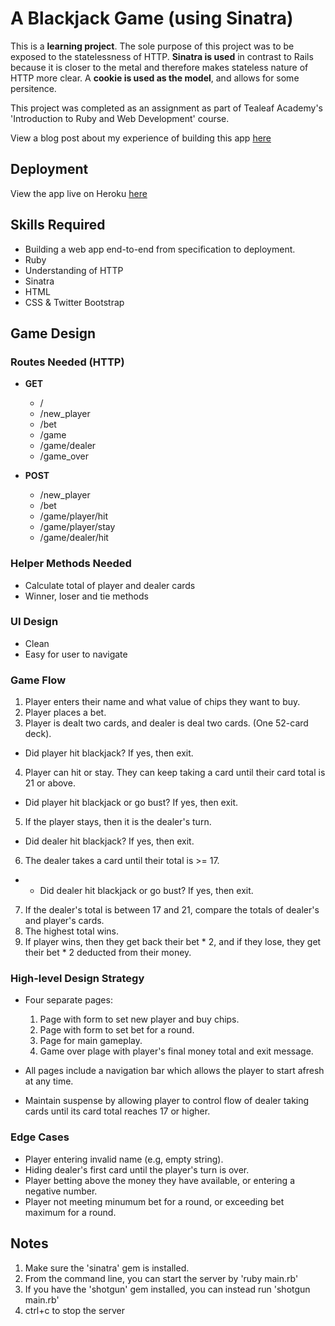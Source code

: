 # A Blackjack Game (using Sinatra)

This is a **learning project**. The sole purpose of this project was to be exposed to the statelessness of HTTP. **Sinatra is used** in contrast to Rails because it is closer to the metal and therefore makes stateless nature of HTTP more clear. A **cookie is used as the model**, and allows for some persitence.

This project was completed as an assignment as part of Tealeaf Academy's 'Introduction to Ruby and Web Development' course.

View a blog post about my experience of building this app [here](http://www.liamseanbrady.wordpress.com)

## Deployment

View the app live on Heroku [here](/)

## Skills Required

- Building a web app end-to-end from specification to deployment.
- Ruby
- Understanding of HTTP
- Sinatra
- HTML
- CSS & Twitter Bootstrap

## Game Design

### Routes Needed (HTTP)

- **GET**
  - /
  - /new_player
  - /bet
  - /game
  - /game/dealer
  - /game_over

- **POST**
  - /new_player
  - /bet
  - /game/player/hit
  - /game/player/stay
  - /game/dealer/hit

### Helper Methods Needed

- Calculate total of player and dealer cards
- Winner, loser and tie methods

### UI Design

- Clean
- Easy for user to navigate

### Game Flow

1. Player enters their name and what value of chips they want to buy.
2. Player places a bet.
3. Player is dealt two cards, and dealer is deal two cards. (One 52-card deck).
  - Did player hit blackjack? If yes, then exit.
4. Player can hit or stay. They can keep taking a card until their card total is 21 or above.
  - Did player hit blackjack or go bust? If yes, then exit.
5. If the player stays, then it is the dealer's turn.
  - Did dealer hit blackjack? If yes, then exit.
6. The dealer takes a card until their total is >= 17.
  - - Did dealer hit blackjack or go bust? If yes, then exit.
7. If the dealer's total is between 17 and 21, compare the totals of dealer's and player's cards.
8. The highest total wins. 
9. If player wins, then they get back their bet * 2, and if they lose, they get their bet * 2 deducted from their money.

### High-level Design Strategy

- Four separate pages:
  1. Page with form to set new player and buy chips.
  2. Page with form to set bet for a round.
  3. Page for main gameplay.
  4. Game over plage with player's final money total and exit message.

- All pages include a navigation bar which allows the player to start afresh at any time.

- Maintain suspense by allowing player to control flow of dealer taking cards until its card total reaches 17 or higher.

### Edge Cases

- Player entering invalid name (e.g, empty string).
- Hiding dealer's first card until the player's turn is over.
- Player betting above the money they have available, or entering a negative number.
- Player not meeting minumum bet for a round, or exceeding bet maximum for a round.


## Notes

  1. Make sure the 'sinatra' gem is installed.
  2. From the command line, you can start the server by 'ruby main.rb'
  3. If you have the 'shotgun' gem installed, you can instead run 'shotgun main.rb'
  4. ctrl+c to stop the server
